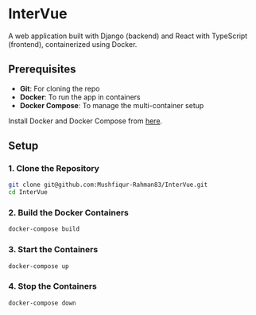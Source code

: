 # InterVue

A web application built with Django (backend) and React with TypeScript (frontend), containerized using Docker.

## Prerequisites
- **Git**: For cloning the repo
- **Docker**: To run the app in containers
- **Docker Compose**: To manage the multi-container setup

Install Docker and Docker Compose from [here](https://docs.docker.com/get-docker/).

## Setup

### 1. Clone the Repository

```bash
git clone git@github.com:Mushfiqur-Rahman83/InterVue.git
cd InterVue
```

### 2. Build the Docker Containers

```bash
docker-compose build
```

### 3. Start the Containers
```bash
docker-compose up
```

### 4. Stop the Containers
```bash
docker-compose down
```
